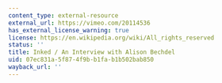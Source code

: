 ```yaml
---
content_type: external-resource
external_url: https://vimeo.com/20114536
has_external_license_warning: true
license: https://en.wikipedia.org/wiki/All_rights_reserved
status: ''
title: Inked / An Interview with Alison Bechdel
uid: 07ec831a-5f87-4f9b-b1fa-b1b502bab850
wayback_url: ''
---
```

